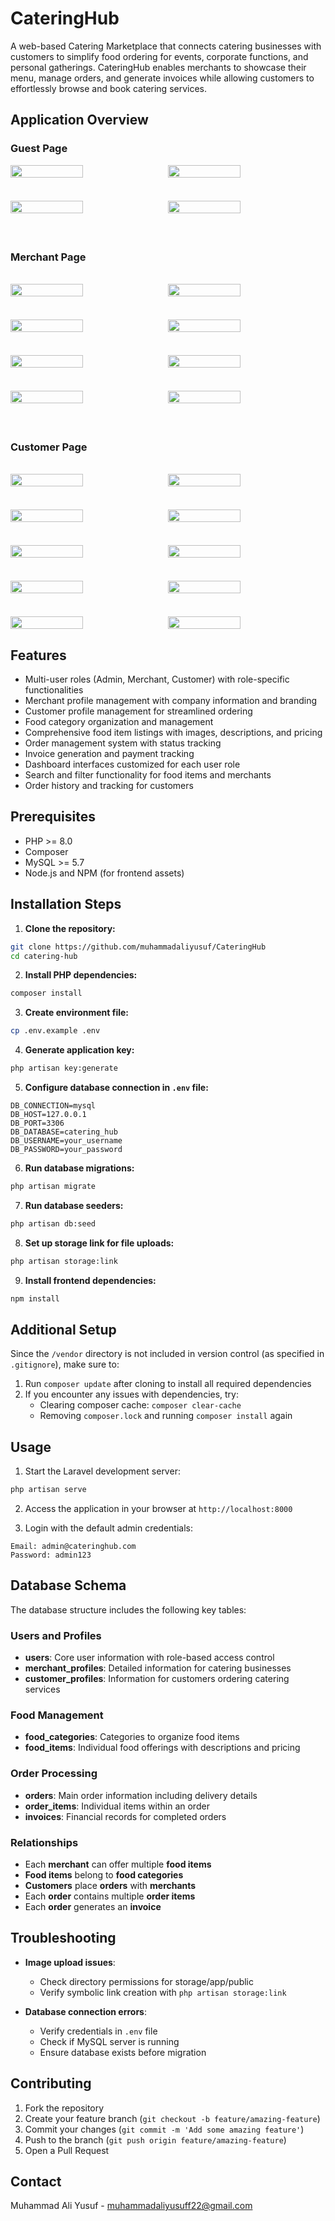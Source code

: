 # CateringHub

A web-based Catering Marketplace that connects catering businesses with customers to simplify food ordering for events, corporate functions, and personal gatherings. CateringHub enables merchants to showcase their menu, manage orders, and generate invoices while allowing customers to effortlessly browse and book catering services.

## Application Overview

### Guest Page

<div style="display: flex; flex-wrap: wrap; gap: 10px; margin-bottom: 20px;">
  <img src="https://github.com/muhammadaliyusuf/CateringHub/blob/main/.ApplicationOverview/Homepage.png" style="width: 48%; height: auto;">
  <img src="https://github.com/muhammadaliyusuf/CateringHub/blob/main/.ApplicationOverview/Login.png" style="width: 48%; height: auto;">
</div>
<br>
<div style="display: flex; flex-wrap: wrap; gap: 10px; margin-bottom: 20px;">
  <img src="https://github.com/muhammadaliyusuf/CateringHub/blob/main/.ApplicationOverview/MerchantRegister.png" style="width: 48%; height: auto;">
  <img src="https://github.com/muhammadaliyusuf/CateringHub/blob/main/.ApplicationOverview/CustomerRegister.png" style="width: 48%; height: auto;">
</div>
<br>

### Merchant Page

<br>
<div style="display: flex; flex-wrap: wrap; gap: 10px; margin-bottom: 20px;">
  <img src="https://github.com/muhammadaliyusuf/CateringHub/blob/main/.ApplicationOverview/MerchantDashboard.png" style="width: 48%; height: auto;">
  <img src="https://github.com/muhammadaliyusuf/CateringHub/blob/main/.ApplicationOverview/MerhantProfile.png" style="width: 48%; height: auto;">
</div>
<br>
<div style="display: flex; flex-wrap: wrap; gap: 10px; margin-bottom: 20px;">
  <img src="https://github.com/muhammadaliyusuf/CateringHub/blob/main/.ApplicationOverview/DashboardFoodItems.png" style="width: 48%; height: auto;">
  <img src="https://github.com/muhammadaliyusuf/CateringHub/blob/main/.ApplicationOverview/AddFoodItem.png" style="width: 48%; height: auto;">
</div>
<br>
<div style="display: flex; flex-wrap: wrap; gap: 10px; margin-bottom: 20px;">
  <img src="https://github.com/muhammadaliyusuf/CateringHub/blob/main/.ApplicationOverview/MerhantOrderManage.png" style="width: 48%; height: auto;">
  <img src="https://github.com/muhammadaliyusuf/CateringHub/blob/main/.ApplicationOverview/MerhantInvoiceHistory.png" style="width: 48%; height: auto;">
</div>
<br>
<div style="display: flex; flex-wrap: wrap; gap: 10px; margin-bottom: 20px;">
  <img src="https://github.com/muhammadaliyusuf/CateringHub/blob/main/.ApplicationOverview/MerchantOrderDetail.png" style="width: 48%; height: auto;">
  <img src="https://github.com/muhammadaliyusuf/CateringHub/blob/main/.ApplicationOverview/MerchantInvoiceDetail.png" style="width: 48%; height: auto;">
</div>
<br>

### Customer Page

<br>
<div style="display: flex; flex-wrap: wrap; gap: 10px; margin-bottom: 20px;">
  <img src="https://github.com/muhammadaliyusuf/CateringHub/blob/main/.ApplicationOverview/CustomerDashboard.png" style="width: 48%; height: auto;">
  <img src="https://github.com/muhammadaliyusuf/CateringHub/blob/main/.ApplicationOverview/CustomerProfile.png" style="width: 48%; height: auto;">
</div>
<br>
<div style="display: flex; flex-wrap: wrap; gap: 10px; margin-bottom: 20px;">
  <img src="https://github.com/muhammadaliyusuf/CateringHub/blob/main/.ApplicationOverview/MerchantList.png" style="width: 48%; height: auto;">
  <img src="https://github.com/muhammadaliyusuf/CateringHub/blob/main/.ApplicationOverview/MerchantMenu.png" style="width: 48%; height: auto;">
</div>
<br>
<div style="display: flex; flex-wrap: wrap; gap: 10px; margin-bottom: 20px;">
  <img src="https://github.com/muhammadaliyusuf/CateringHub/blob/main/.ApplicationOverview/Cart.png" style="width: 48%; height: auto;">
  <img src="https://github.com/muhammadaliyusuf/CateringHub/blob/main/.ApplicationOverview/Order.png" style="width: 48%; height: auto;">
</div>
<br>
<div style="display: flex; flex-wrap: wrap; gap: 10px; margin-bottom: 20px;">
  <img src="https://github.com/muhammadaliyusuf/CateringHub/blob/main/.ApplicationOverview/OrderDetail.png" style="width: 48%; height: auto;">
  <img src="https://github.com/muhammadaliyusuf/CateringHub/blob/main/.ApplicationOverview/Invoice.png" style="width: 48%; height: auto;">
</div>
<br>
<div style="display: flex; flex-wrap: wrap; gap: 10px; margin-bottom: 20px;">
  <img src="https://github.com/muhammadaliyusuf/CateringHub/blob/main/.ApplicationOverview/OrderHistory.png" style="width: 48%; height: auto;">
  <img src="https://github.com/muhammadaliyusuf/CateringHub/blob/main/.ApplicationOverview/InvoiceHistory.png" style="width: 48%; height: auto;">
</div>

## Features

- Multi-user roles (Admin, Merchant, Customer) with role-specific functionalities
- Merchant profile management with company information and branding
- Customer profile management for streamlined ordering
- Food category organization and management
- Comprehensive food item listings with images, descriptions, and pricing
- Order management system with status tracking
- Invoice generation and payment tracking
- Dashboard interfaces customized for each user role
- Search and filter functionality for food items and merchants
- Order history and tracking for customers

## Prerequisites

- PHP >= 8.0
- Composer
- MySQL >= 5.7
- Node.js and NPM (for frontend assets)

## Installation Steps

1. **Clone the repository:**
```bash
git clone https://github.com/muhammadaliyusuf/CateringHub
cd catering-hub
```

2. **Install PHP dependencies:**
```bash
composer install
```

3. **Create environment file:**
```bash
cp .env.example .env
```

4. **Generate application key:**
```bash
php artisan key:generate
```

5. **Configure database connection in `.env` file:**
```
DB_CONNECTION=mysql
DB_HOST=127.0.0.1
DB_PORT=3306
DB_DATABASE=catering_hub
DB_USERNAME=your_username
DB_PASSWORD=your_password
```

6. **Run database migrations:**
```bash
php artisan migrate
```

7. **Run database seeders:**
```bash
php artisan db:seed
```

8. **Set up storage link for file uploads:**
```bash
php artisan storage:link
```

9. **Install frontend dependencies:**
```bash
npm install
```

## Additional Setup

Since the `/vendor` directory is not included in version control (as specified in `.gitignore`), make sure to:

1. Run `composer update` after cloning to install all required dependencies
2. If you encounter any issues with dependencies, try:
   - Clearing composer cache: `composer clear-cache`
   - Removing `composer.lock` and running `composer install` again

## Usage

1. Start the Laravel development server:
```bash
php artisan serve
```

2. Access the application in your browser at `http://localhost:8000`

3. Login with the default admin credentials:
```
Email: admin@cateringhub.com
Password: admin123
```

## Database Schema

The database structure includes the following key tables:

### Users and Profiles

- **users**: Core user information with role-based access control
- **merchant_profiles**: Detailed information for catering businesses
- **customer_profiles**: Information for customers ordering catering services

### Food Management

- **food_categories**: Categories to organize food items
- **food_items**: Individual food offerings with descriptions and pricing

### Order Processing

- **orders**: Main order information including delivery details
- **order_items**: Individual items within an order
- **invoices**: Financial records for completed orders

### Relationships

- Each **merchant** can offer multiple **food items**
- **Food items** belong to **food categories**
- **Customers** place **orders** with **merchants**
- Each **order** contains multiple **order items**
- Each **order** generates an **invoice**

## Troubleshooting

- **Image upload issues**:
  - Check directory permissions for storage/app/public
  - Verify symbolic link creation with `php artisan storage:link`

- **Database connection errors**:
  - Verify credentials in `.env` file
  - Check if MySQL server is running
  - Ensure database exists before migration

## Contributing

1. Fork the repository
2. Create your feature branch (`git checkout -b feature/amazing-feature`)
3. Commit your changes (`git commit -m 'Add some amazing feature'`)
4. Push to the branch (`git push origin feature/amazing-feature`)
5. Open a Pull Request

## Contact

Muhammad Ali Yusuf - muhammadaliyusuff22@gmail.com
